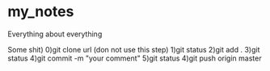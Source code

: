 # my_notes
Everything about everything

Some shit)
0)git clone url (don not use this step)
1)git status
2)git add .
3)git status
4)git commit -m "your comment"
5)git status
4)git push origin master

